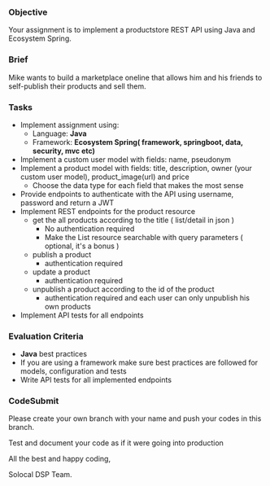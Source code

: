 ### Objective

Your assignment is to implement a productstore REST API using Java and Ecosystem Spring.

### Brief

Mike wants to build a marketplace oneline that allows him and his friends to self-publish their products and sell them. 


### Tasks

-   Implement assignment using:
    -   Language: **Java**
    -   Framework: **Ecosystem Spring( framework, springboot, data, security, mvc etc)**
-   Implement a custom user model with fields: name, pseudonym
-   Implement a product model with fields: title, description, owner (your custom user model), product_image(url) and price
    -   Choose the data type for each field that makes the most sense
-   Provide endpoints to authenticate with the API using username, password and return a JWT
-   Implement REST endpoints for the product resource
    -   get the all products according to the title ( list/detail in json )
		-	No authentication required
		-   Make the List resource searchable with query parameters ( optional, it's a bonus )
	-	publish a product
		-	authentication required
	-	update a product 
		-	authentication required
	-	unpublish a product according to the id of the product
		-	authentication required and each user can only unpublish his own products
-   Implement API tests for all endpoints


### Evaluation Criteria

-   **Java** best practices
-   If you are using a framework make sure best practices are followed for models, configuration and tests
-   Write API tests for all implemented endpoints


### CodeSubmit

Please create your own branch with your name and push your codes in this branch.  

Test and document your code as if it were going into production



All the best and happy coding,

Solocal DSP Team.

